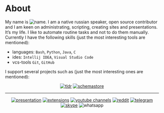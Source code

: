 # About

My name is ![name](https://img.shields.io/badge/Emily%20Grace%20Seville-purple). I am a native russian speaker, open source contributor and I am
keen on administrating, scripting, creating sites and presentations. It’s my life.
I like to automate routine tasks and not to do them manually. Currently I have the following skills
(just the most interesting tools are mentioned):

- languages: `Bash`, `Python`, `Java`, `C`
- ides: `Intellij IDEA`, `Visual Studio Code`
- vcs-tools `Git`, `GitHub`

I support several projects such as (just the most interesting ones are mentioned):

<div align="center">

[![tldr](https://img.shields.io/badge/TlDr-maintainer-green)](https://github.com/tldr-pages/tldr/pulls/EmilySeville7cfg)
[![schemastore](https://img.shields.io/badge/SchemaStore-contributor-blue)](https://github.com/SchemaStore/schemastore/pulls/EmilySeville7cfg)

</div>

----

<div align="center">

[![presentation](https://img.shields.io/badge/Presentation-purple?logo=slides&logoColor=white)](https://docs.google.com/presentation/d/1oStx2_Lg3PEfhlY1S8dQgkB1sEGQkCcGJ760terG3a8/edit?usp=sharing)
[![extensions](https://img.shields.io/badge/Extensions-orange?logo=readthedocs&logoColor=white)](./extensions.md)
[![youtube channels](https://img.shields.io/badge/Youtube-red?logo=youtube&logoColor=white)](./youtube.md)
[![reddit](https://img.shields.io/badge/Reddit-FF4500?logo=reddit&logoColor=white)](https://www.reddit.com/user/EmilySeville7cfg)
[![telegram](https://img.shields.io/badge/Telegram-blue?logo=telegram&logoColor=white)](https://t.me/emilyseville7cfg)
[![skype](https://img.shields.io/badge/Skype-267aff?logo=skype&logoColor=white)](https://join.skype.com/invite/WMeGcqvpRVeW)
![whatsapp](https://img.shields.io/badge/89245201384-10B418?logo=whatsapp&logoColor=white) 

</div>
